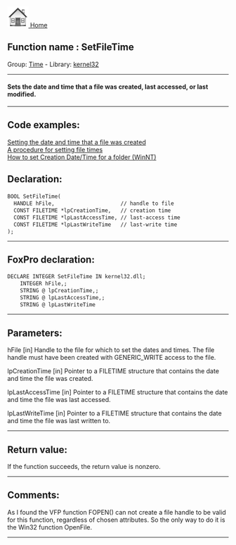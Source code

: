 [<img src="../../images/home.png"> Home ](https://github.com/VFPX/Win32API)  

## Function name : SetFileTime
Group: [Time](../../functions_group.md#Time)  -  Library: [kernel32](../../../libraries.md#kernel32)  
***  


#### Sets the date and time that a file was created, last accessed, or last modified.
***  


## Code examples:
[Setting the date and time that a file was created](../../samples/sample_065.md)  
[A procedure for setting file times](../../samples/sample_128.md)  
[How to set Creation Date/Time for a folder (WinNT)](../../samples/sample_399.md)  

## Declaration:
```foxpro  
BOOL SetFileTime(
  HANDLE hFile,                     // handle to file
  CONST FILETIME *lpCreationTime,   // creation time
  CONST FILETIME *lpLastAccessTime, // last-access time
  CONST FILETIME *lpLastWriteTime   // last-write time
);  
```  
***  


## FoxPro declaration:
```foxpro  
DECLARE INTEGER SetFileTime IN kernel32.dll;
	INTEGER hFile,;
	STRING @ lpCreationTime,;
	STRING @ lpLastAccessTime,;
	STRING @ lpLastWriteTime  
```  
***  


## Parameters:
hFile 
[in] Handle to the file for which to set the dates and times. The file handle must have been created with GENERIC_WRITE access to the file. 

lpCreationTime 
[in] Pointer to a FILETIME structure that contains the date and time the file was created. 

lpLastAccessTime 
[in] Pointer to a FILETIME structure that contains the date and time the file was last accessed. 

lpLastWriteTime 
[in] Pointer to a FILETIME structure that contains the date and time the file was last written to.  
***  


## Return value:
If the function succeeds, the return value is nonzero.  
***  


## Comments:
As I found the VFP function FOPEN() can not create a file handle to be valid for this function, regardless of chosen attributes. So the only way to do it is the Win32 function OpenFile.  
  
***  

